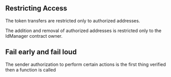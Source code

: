 

## Restricting Access

The token transfers are restricted only to authorized addresses.

The addition and removal of authorized addresses is restricted only to the IdManager contract owner.



## Fail early and fail loud

The sender authorization to perform certain actions is the first thing verified then a function is called
